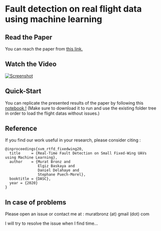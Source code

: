 # Fault detection on real flight data using machine learning 

<!-- 
Requires the "pprz_data" class to read and extract the paparazzi log files
Get it from the below reprository: 
git clone https://github.com/mrtbrnz/pprz_data 
pip3 install .
 -->

## Read the Paper
You can reach the paper from [this link.](https://hal.archives-ouvertes.fr/hal-03018053)


## Watch the Video
[![Screenshot](https://img.youtube.com/vi/hmDJsCBVJxY/0.jpg)](https://youtu.be/hmDJsCBVJxY)

## Quick-Start
You can replicate the presented results of the paper by following this [notebook !](https://github.com/mrtbrnz/fault_detection/blob/master/SVM/SVM_implementation_as_in_paper.ipynb) (Make sure to download it to run and use the existing folder tree in order to load the flight datas without issues.)


## Reference
If you find our work useful in your research, please consider citing :
```
@inproceedings{svm_rtfd_fixedwing20,
  title     = {Real-Time Fault Detection on Small Fixed-Wing UAVs using Machine Learning},
  author    = {Murat Bronz and
               Elgiz Baskaya and
               Daniel Delahaye and 
               Stephane Puech-Morel},
  booktitle = {DASC},
  year = {2020}
}
```

## In case of problems
Please open an issue or contact me at : muratbronz (at) gmail (dot) com

I will try to resolve the issue when I find time...


